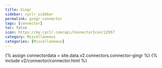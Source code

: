 ```yaml
---
title: Gingr
sidebar: cyclr_sidebar
permalink: gingr-connector
tags: [connector]
toc: false
icon: https://my.cyclr.com/api/ConnectorIcon/12957
category: Miscellaneous
categories: [Miscellaneous]
---
```

{% assign connectordata = site.data.v2.connectors.connector-gingr %}
{% include v2/connector/connector.html %}	